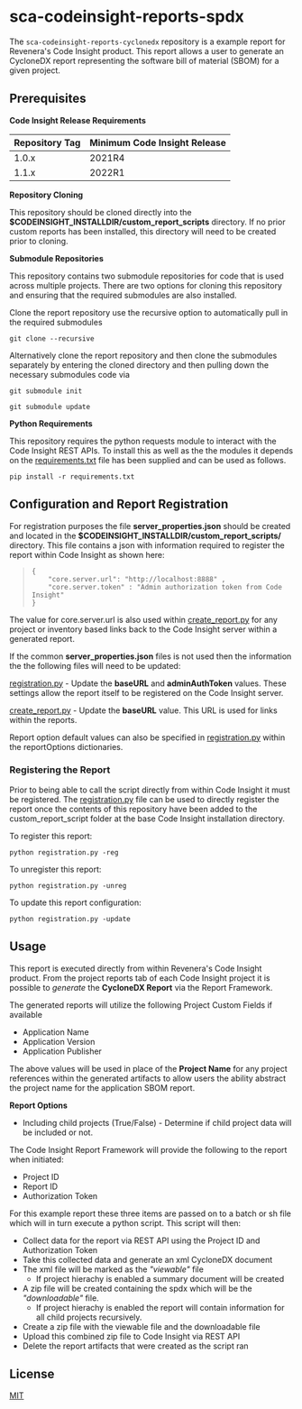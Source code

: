 # sca-codeinsight-reports-spdx

The `sca-codeinsight-reports-cyclonedx` repository is a example report for Revenera's Code Insight product. This report allows a user to generate an CycloneDX report representing the software bill of material (SBOM) for a given project. 

## Prerequisites


 **Code Insight Release Requirements**
  
|Repository Tag | Minimum Code Insight Release  |
|--|--|
|1.0.x |2021R4  |
|1.1.x |2022R1  |

**Repository Cloning**

This repository should be cloned directly into the **$CODEINSIGHT_INSTALLDIR/custom_report_scripts** directory. If no prior custom reports has been installed, this directory will need to be created prior to cloning.

**Submodule Repositories**

This repository contains two submodule repositories for code that is used across multiple projects.  There are two options for cloning this repository and ensuring that the required submodules are also installed.

Clone the report repository use the recursive option to automatically pull in the required submodules

	git clone --recursive

 Alternatively clone the report repository and then clone the submodules separately by entering the cloned directory and then pulling down the necessary submodules code via   

	git submodule init

	git submodule update

**Python Requirements**

This repository requires the python requests module to interact with the Code Insight REST APIs.  To install this as well as the the modules it depends on the [requirements.txt](requirements.txt) file has been supplied and can be used as follows.

    pip install -r requirements.txt

## Configuration and Report Registration
 
For registration purposes the file **server_properties.json** should be created and located in the **$CODEINSIGHT_INSTALLDIR/custom_report_scripts/** directory.  This file contains a json with information required to register the report within Code Insight as shown  here:

>     {
>         "core.server.url": "http://localhost:8888" ,
>         "core.server.token" : "Admin authorization token from Code Insight"
>     }

The value for core.server.url is also used within [create_report.py](create_report.py) for any project or inventory based links back to the Code Insight server within a generated report.

If the common **server_properties.json** files is not used then the information the the following files will need to be updated:

[registration.py](registration.py)  -  Update the **baseURL** and **adminAuthToken** values. These settings allow the report itself to be registered on the Code Insight server.

[create_report.py](create_report.py)  -  Update the **baseURL** value. This URL is used for links within the reports.

Report option default values can also be specified in [registration.py](registration.py) within the reportOptions dictionaries.

### Registering the Report

Prior to being able to call the script directly from within Code Insight it must be registered. The [registration.py](registration.py) file can be used to directly register the report once the contents of this repository have been added to the custom_report_script folder at the base Code Insight installation directory.

To register this report:

	python registration.py -reg

To unregister this report:
	
	python registration.py -unreg

To update this report configuration:
	
	python registration.py -update


## Usage

This report is executed directly from within Revenera's Code Insight product. From the project reports tab of each Code Insight project it is possible to *generate* the **CycloneDX Report** via the Report Framework.

The generated reports will utilize the following Project Custom Fields if available
- Application Name
- Application Version
- Application Publisher

The above values will be used in place of the **Project Name** for any project references within the generated artifacts to allow users the ability abstract the project name for the application SBOM report.


**Report Options**
- Including child projects (True/False) - Determine if child project data will be included or not.


The Code Insight Report Framework will provide the following to the report when initiated:

- Project ID
- Report ID
- Authorization Token
 

For this example report these three items are passed on to a batch or sh file which will in turn execute a python script. This script will then:

- Collect data for the report via REST API using the Project ID and Authorization Token
- Take this collected data and generate an xml CycloneDX document
- The xml file will be marked as the *"viewable"* file
    - If project hierachy is enabled a summary document will be created
- A zip file will be created containing the spdx which will be the *"downloadable"* file.
    - If project hierachy is enabled the report will contain information for all child projects recursively.
- Create a zip file with the viewable file and the downloadable file
- Upload this combined zip file to Code Insight via REST API
- Delete the report artifacts that were created as the script ran


## License

[MIT](LICENSE.TXT)



